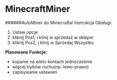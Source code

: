# MinecraftMiner
######AutoMiner do Minecrafta!
Instrukcja Obsługi:
1. Ustaw opcje
2. kliknij Pos1, i klinij w sprzedaż w sklepie
3. kliknij Pos2, i klinij w Sprzedaj Wszystko

**Planowane Funkcje:**
- kopanie na wielu kontach jednocześnie
- więcej trybów ruchu(np. lewo-prawo)
- zapisywanie ustawień

